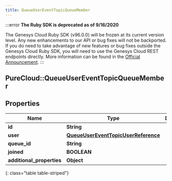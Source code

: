 ```yaml
---
title: QueueUserEventTopicQueueMember
---
```


:::error
**The Ruby SDK is deprecated as of 9/16/2020**

The Genesys Cloud Ruby SDK (v96.0.0) will be frozen at its current version level. Any new enhancements to our API or bug fixes will not be backported. If you do need to take advantage of new features or bug fixes outside the Genesys Cloud Ruby SDK, you will need to use the Genesys Cloud REST endpoints directly. More information can be found in the [Official Announcement](https://developer.mypurecloud.com/forum/t/announcement-genesys-cloud-ruby-sdk-end-of-life/8850).
:::


## PureCloud::QueueUserEventTopicQueueMember

## Properties

|Name | Type | Description | Notes|
|------------ | ------------- | ------------- | -------------|
| **id** | **String** |  | [optional] |
| **user** | [**QueueUserEventTopicUserReference**](QueueUserEventTopicUserReference.html) |  | [optional] |
| **queue_id** | **String** |  | [optional] |
| **joined** | **BOOLEAN** |  | [optional] |
| **additional_properties** | **Object** |  | [optional] |
{: class="table table-striped"}


